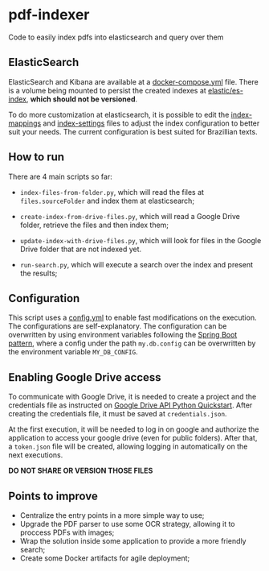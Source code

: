 # pdf-indexer
Code to easily index pdfs into elasticsearch and query over them

## ElasticSearch

ElasticSearch and Kibana are available at a [docker-compose.yml](./elastic/docker-compose.yml) file. There is a volume being mounted to persist the created indexes at [elastic/es-index](./elastic/es-index/), **which should not be versioned**.

To do more customization at elasticsearch, it is possible to edit the [index-mappings](./index-mappings.json) and [index-settings](./index-settings.json) files to adjust the index configuration to better suit your needs. The current configuration is best suited for Brazillian texts.

## How to run

There are 4 main scripts so far:

- `index-files-from-folder.py`, which will read the files at `files.sourceFolder` and index them at elasticsearch;

- `create-index-from-drive-files.py`, which will read a Google Drive folder, retrieve the files and then index them;

- `update-index-with-drive-files.py`, which will look for files in the Google Drive folder that are not indexed yet.

- `run-search.py`, which will execute a search over the index and present the results;

## Configuration

This script uses a [config.yml](./config.yml) to enable fast modifications on the execution.
The configurations are self-explanatory. The configuration can be overwritten by using environment variables following the [Spring Boot pattern](https://www.tutorialworks.com/spring-boot-kubernetes-override-properties/#:~:text=In%20Spring%20Boot%2C%20any%20property,the%20dots%20changed%20to%20underscores.&text=This%20means%20that%20if%20we,environment%20variable%20in%20the%20container.), where a config under the path `my.db.config` can be overwritten by the environment variable `MY_DB_CONFIG`.

## Enabling Google Drive access

To communicate with Google Drive, it is needed to create a project and the credentials file as instructed on [Google Drive API Python Quickstart](https://developers.google.com/drive/api/quickstart/python). After creating the credentials file, it must be saved at `credentials.json`. 

At the first execution, it will be needed to log in on google and authorize the application to access your google drive (even for public folders). After that, a `token.json` file will be created, allowing logging in automatically on the next executions.

**DO NOT SHARE OR VERSION THOSE FILES**

## Points to improve

- Centralize the entry points in a more simple way to use;
- Upgrade the PDF parser to use some OCR strategy, allowing it to proccess PDFs with images;
- Wrap the solution inside some application to provide a more friendly search;
- Create some Docker artifacts for agile deployment;